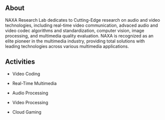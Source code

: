 ## About

NAXA Research Lab dedicates to Cutting-Edge research on audio and video technologies, including real-time video communication, advaced audio and video codec algorithms and standardization, computer vision, image processing, and multimedia quality evaluation. NAXA is recognized as an elite pioneer in the multimedia industry, providing total solutions with leading technologies across various multimedia applications.

## Activities

- Video Coding

- Real-Time Multimedia

- Audio Processing

- Video Processing

- Cloud Gaming
